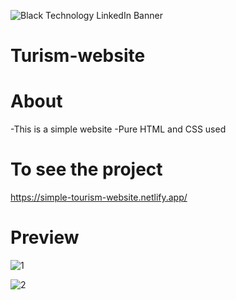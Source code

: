![Black Technology LinkedIn Banner](https://user-images.githubusercontent.com/103346687/232325650-144c8bd5-b496-4c5a-9689-9f3fbd084ce3.png)
# Turism-website

# About

-This is a simple website
-Pure HTML and CSS used

# To see the project

https://simple-tourism-website.netlify.app/

# Preview

![1](https://user-images.githubusercontent.com/103346687/232325817-a1e526c5-0407-4cbb-8ee6-9d5048be9abe.JPG)

![2](https://user-images.githubusercontent.com/103346687/232325825-73846223-b2a4-4016-8963-2302fbf29e12.JPG)
